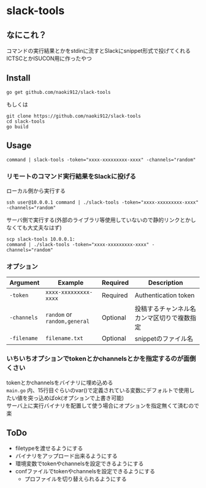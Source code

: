 # slack-tools

## なにこれ？

コマンドの実行結果とかをstdinに流すとSlackにsnippet形式で投げてくれる  
ICTSCとかISUCON用に作ったやつ  

## Install

```
go get github.com/naoki912/slack-tools
```

もしくは

```
git clone https://github.com/naoki912/slack-tools
cd slack-tools
go build
```

## Usage

```
command | slack-tools -token="xxxx-xxxxxxxxx-xxxx" -channels="random"
```

### リモートのコマンド実行結果をSlackに投げる

ローカル側から実行する
```
ssh user@10.0.0.1 command | ./slack-tools -token="xxxx-xxxxxxxxx-xxxx" -channels="random"
```

サーバ側で実行する(外部のライブラリ等使用していないので静的リンクとかしなくても大丈夫なはず)
```
scp slack-tools 10.0.0.1:
command | ./slack-tools -token="xxxx-xxxxxxxxx-xxxx" -channels="random"
```

### オプション

|Argument|Example|Required|Description|
|---|---|---|---|
|`-token`|`xxxx-xxxxxxxxx-xxxx`|Required|Authentication token|
|`-channels`|`random` or `random,general`|Optional|投稿するチャンネル名 カンマ区切りで複数指定|
|`-filename`|`filename.txt`|Optional|snippetのファイル名|

### いちいちオプションでtokenとかchannelsとかを指定するのが面倒くさい

tokenとかchannelsをバイナリに埋め込める  
`main.go` 内、15行目ぐらいのvar()で定義されている変数にデフォルトで使用したい値を突っ込めばok(オプションで上書き可能)  
サーバ上に実行バイナリを配置して使う場合にオプションを指定無くて済むので楽  

## ToDo
* filetypeを渡せるようにする
* バイナリをアップロード出来るようにする
* 環境変数でtokenやchannelsを設定できるようにする
* confファイルでtokenやchannelsを設定できるようにする
    - プロファイルを切り替えられるようにする

